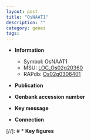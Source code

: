 ```yaml
---
layout: post
title: "OsNAAT1"
description: ""
category: genes
tags: 
---
```


* **Information**  
    + Symbol: OsNAAT1  
    + MSU: [LOC_Os02g20360](http://rice.uga.edu/cgi-bin/ORF_infopage.cgi?orf=LOC_Os02g20360)  
    + RAPdb: [Os02g0306401](http://rapdb.dna.affrc.go.jp/viewer/gbrowse_details/irgsp1?name=Os02g0306401)  

* **Publication**  

* **Genbank accession number**  

* **Key message**  

* **Connection**  

[//]: # * **Key figures**  


